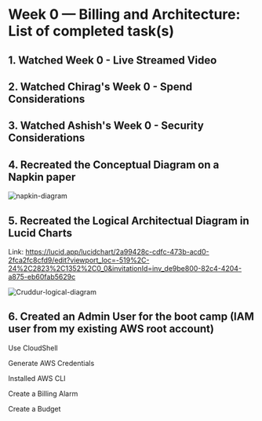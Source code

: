 # Week 0 — Billing and Architecture: List of completed task(s)

## 1. Watched Week 0 - Live Streamed Video

## 2. Watched Chirag's Week 0 - Spend Considerations

## 3. Watched Ashish's Week 0 - Security Considerations

## 4. Recreated the Conceptual Diagram on a Napkin paper

  ![napkin-diagram](https://user-images.githubusercontent.com/26427104/219877130-4ccc18f1-a1ec-4886-b1d0-1415111495ee.jpg)

## 5. Recreated the Logical Architectual Diagram in Lucid Charts

  Link: https://lucid.app/lucidchart/2a99428c-cdfc-473b-acd0-2fca2fc8cfd9/edit?viewport_loc=-519%2C-24%2C2823%2C1352%2C0_0&invitationId=inv_de9be800-82c4-4204-a875-eb60fab5629c

  ![Cruddur-logical-diagram](https://user-images.githubusercontent.com/26427104/219877166-c6854b58-f8de-4e95-9210-b25f4ea8d846.png)


## 6. Created an Admin User for the boot camp (IAM user from my existing AWS root account)

Use CloudShell

Generate AWS Credentials

Installed AWS CLI

Create a Billing Alarm

Create a Budget








